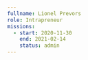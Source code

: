 ```yaml
---
fullname: Lionel Prevors
role: Intrapreneur
missions:
  - start: 2020-11-30
    end: 2021-02-14
    status: admin
---
```


